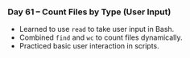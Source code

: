 ### Day 61 – Count Files by Type (User Input)
- Learned to use `read` to take user input in Bash.
- Combined `find` and `wc` to count files dynamically.
- Practiced basic user interaction in scripts.
